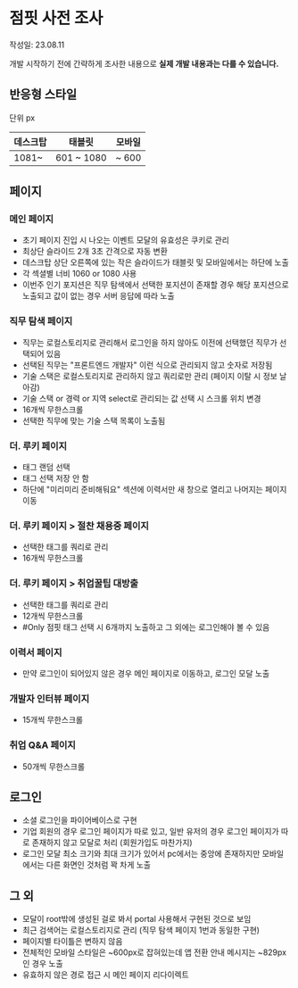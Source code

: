 # 점핏 사전 조사

작성일: 23.08.11

개발 시작하기 전에 간략하게 조사한 내용으로 **실제 개발 내용과는 다를 수 있습니다.**

## 반응형 스타일

단위 px

| 데스크탑 | 태블릿     | 모바일 |
| -------- | ---------- | ------ |
| 1081~    | 601 ~ 1080 | ~ 600  |

## 페이지

### 메인 페이지

- 초기 페이지 진입 시 나오는 이벤트 모달의 유효성은 쿠키로 관리
- 최상단 슬라이드 2개 3초 간격으로 자동 변환
- 데스크탑 상단 오른쪽에 있는 작은 슬라이드가 태블릿 및 모바일에서는 하단에 노출
- 각 섹셜별 너비 1060 or 1080 사용
- 이번주 인기 포지션은 직무 탐색에서 선택한 포지션이 존재할 경우 해당 포지션으로 노출되고 값이 없는 경우 서버 응답에 따라 노출

### 직무 탐색 페이지

- 직무는 로컬스토리지로 관리해서 로그인을 하지 않아도 이전에 선택했던 직무가 선택되어 있음
- 선택된 직무는 "프론트엔드 개발자" 이런 식으로 관리되지 않고 숫자로 저장됨
- 기술 스택은 로컬스토리지로 관리하지 않고 쿼리로만 관리 (페이지 이탈 시 정보 날아감)
- 기술 스택 or 경력 or 지역 select로 관리되는 값 선택 시 스크롤 위치 변경
- 16개씩 무한스크롤
- 선택한 직무에 맞는 기술 스택 목록이 노출됨

### 더. 루키 페이지

- 태그 랜덤 선택
- 태그 선택 저장 안 함
- 하단에 "미리미리 준비해둬요" 섹션에 이력서만 새 창으로 열리고 나머지는 페이지 이동

### 더. 루키 페이지 > 절찬 채용중 페이지

- 선택한 태그를 쿼리로 관리
- 16개씩 무한스크롤

### 더. 루키 페이지 > 취업꿀팁 대방출

- 선택한 태그를 쿼리로 관리
- 12개씩 무한스크롤
- #Only 점핏 태그 선택 시 6개까지 노출하고 그 외에는 로그인해야 볼 수 있음

### 이력서 페이지

- 만약 로그인이 되어있지 않은 경우 메인 페이지로 이동하고, 로그인 모달 노출

### 개발자 인터뷰 페이지

- 15개씩 무한스크롤

### 취업 Q&A 페이지

- 50개씩 무한스크롤

## 로그인

- 소셜 로그인을 파이어베이스로 구현
- 기업 회원의 경우 로그인 페이지가 따로 있고, 일반 유저의 경우 로그인 페이지가 따로 존재하지 않고 모달로 처리 (회원가입도 마찬가지)
- 로그인 모달 최소 크기와 최대 크기가 있어서 pc에서는 중앙에 존재하지만 모바일에서는 다른 화면인 것처럼 꽉 차게 노출

## 그 외

- 모달이 root밖에 생성된 걸로 봐서 portal 사용해서 구현된 것으로 보임
- 최근 검색어는 로컬스토리지로 관리 (직무 탐색 페이지 1번과 동일한 구현)
- 페이지별 타이틀은 변하지 않음
- 전체적인 모바일 스타일은 ~600px로 잡혀있는데 앱 전환 안내 메시지는 ~829px인 경우 노출
- 유효하지 않은 경로 접근 시 메인 페이지 리다이렉트
